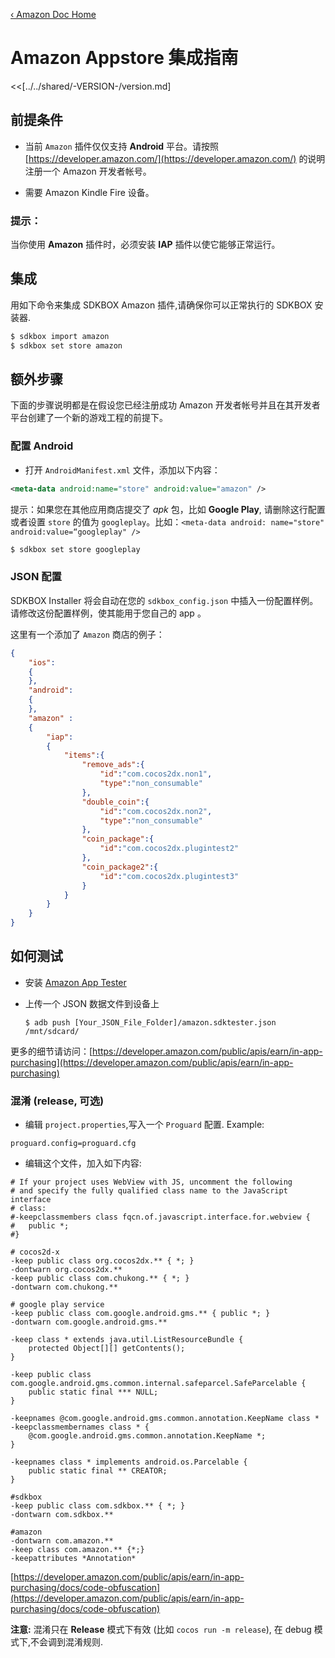 [&#8249; Amazon Doc Home](./)

<h1>Amazon Appstore 集成指南</h1>
<<[../../shared/-VERSION-/version.md]

## 前提条件
- 当前 `Amazon` 插件仅仅支持 __Android__ 平台。请按照 [https://developer.amazon.com/](https://developer.amazon.com/) 的说明注册一个 Amazon 开发者帐号。

- 需要 Amazon Kindle Fire 设备。

### 提示：
当你使用 __Amazon__ 插件时，必须安装 __IAP__ 插件以使它能够正常运行。

## 集成
用如下命令来集成 SDKBOX Amazon 插件,请确保你可以正常执行的 SDKBOX 安装器.

```bash
$ sdkbox import amazon
$ sdkbox set store amazon
```

## 额外步骤
下面的步骤说明都是在假设您已经注册成功 Amazon 开发者帐号并且在其开发者平台创建了一个新的游戏工程的前提下。

### 配置 Android
* 打开 `AndroidManifest.xml` 文件，添加以下内容：

```xml
<meta-data android:name="store" android:value="amazon" />
```

  提示：如果您在其他应用商店提交了 *apk* 包，比如 __Google Play__, 请删除这行配置或者设置 `store` 的值为 `googleplay`。比如：`<meta-data android: name="store" android:value=“googleplay" />`

```bash
$ sdkbox set store googleplay
```

### JSON 配置
SDKBOX Installer 将会自动在您的 `sdkbox_config.json` 中插入一份配置样例。请修改这份配置样例，使其能用于您自己的 app 。

这里有一个添加了 `Amazon` 商店的例子：


```json
{
    "ios":
    {
    },
    "android":
    {
    },
    "amazon" :
    {
        "iap":
        {
            "items":{
                "remove_ads":{
                    "id":"com.cocos2dx.non1",
                    "type":"non_consumable"
                },
                "double_coin":{
                    "id":"com.cocos2dx.non2",
                    "type":"non_consumable"
                },
                "coin_package":{
                    "id":"com.cocos2dx.plugintest2"
                },
                "coin_package2":{
                    "id":"com.cocos2dx.plugintest3"
                }
            }
        }
    }
}
```

## 如何测试
- 安装 [Amazon App Tester](http://www.amazon.com/Amazon-App-Tester/dp/B00BN3YZM2/)
- 上传一个 JSON 数据文件到设备上

    ```
    $ adb push [Your_JSON_File_Folder]/amazon.sdktester.json /mnt/sdcard/
    ```

更多的细节请访问：[https://developer.amazon.com/public/apis/earn/in-app-purchasing](https://developer.amazon.com/public/apis/earn/in-app-purchasing)

### 混淆 (release, 可选)

* 编辑 `project.properties`,写入一个 `Proguard` 配置. Example:

```
proguard.config=proguard.cfg
```

* 编辑这个文件，加入如下内容:

```
# If your project uses WebView with JS, uncomment the following
# and specify the fully qualified class name to the JavaScript interface
# class:
#-keepclassmembers class fqcn.of.javascript.interface.for.webview {
#   public *;
#}

# cocos2d-x
-keep public class org.cocos2dx.** { *; }
-dontwarn org.cocos2dx.**
-keep public class com.chukong.** { *; }
-dontwarn com.chukong.**

# google play service
-keep public class com.google.android.gms.** { public *; }
-dontwarn com.google.android.gms.**

-keep class * extends java.util.ListResourceBundle {
    protected Object[][] getContents();
}

-keep public class com.google.android.gms.common.internal.safeparcel.SafeParcelable {
    public static final *** NULL;
}

-keepnames @com.google.android.gms.common.annotation.KeepName class *
-keepclassmembernames class * {
    @com.google.android.gms.common.annotation.KeepName *;
}

-keepnames class * implements android.os.Parcelable {
    public static final ** CREATOR;
}

#sdkbox
-keep public class com.sdkbox.** { *; }
-dontwarn com.sdkbox.**

#amazon
-dontwarn com.amazon.**
-keep class com.amazon.** {*;}
-keepattributes *Annotation*
```

[https://developer.amazon.com/public/apis/earn/in-app-purchasing/docs/code-obfuscation](https://developer.amazon.com/public/apis/earn/in-app-purchasing/docs/code-obfuscation)

 __注意:__ 混淆只在 __Release__ 模式下有效 (比如 `cocos run -m release`), 在 debug 模式下,不会调到混淆规则.

